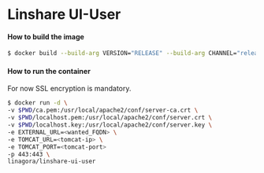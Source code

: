 # Linshare UI-User

#### How to build the image

```bash
$ docker build --build-arg VERSION="RELEASE" --build-arg CHANNEL="releases" --build-arg EXT="com" -t linagora/linshare-ui-user:latest .
```

#### How to run the container

For now SSL encryption is mandatory.

```bash
$ docker run -d \
-v $PWD/ca.pem:/usr/local/apache2/conf/server-ca.crt \
-v $PWD/localhost.pem:/usr/local/apache2/conf/server.crt \
-v $PWD/localhost.key:/usr/local/apache2/conf/server.key \
-e EXTERNAL_URL=<wanted_FQDN> \
-e TOMCAT_URL=<tomcat-ip> \
-e TOMCAT_PORT=<tomcat-port>
-p 443:443 \
linagora/linshare-ui-user
```
